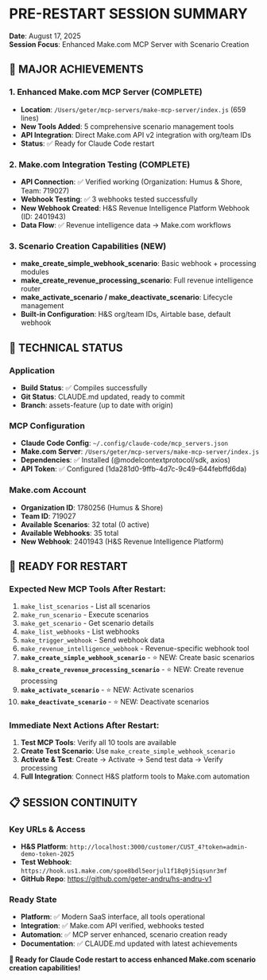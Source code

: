 # PRE-RESTART SESSION SUMMARY
**Date**: August 17, 2025  
**Session Focus**: Enhanced Make.com MCP Server with Scenario Creation

## 🎯 **MAJOR ACHIEVEMENTS**

### **1. Enhanced Make.com MCP Server (COMPLETE)**
- **Location**: `/Users/geter/mcp-servers/make-mcp-server/index.js` (659 lines)
- **New Tools Added**: 5 comprehensive scenario management tools
- **API Integration**: Direct Make.com API v2 integration with org/team IDs
- **Status**: ✅ Ready for Claude Code restart

### **2. Make.com Integration Testing (COMPLETE)**
- **API Connection**: ✅ Verified working (Organization: Humus & Shore, Team: 719027)
- **Webhook Testing**: ✅ 3 webhooks tested successfully
- **New Webhook Created**: H&S Revenue Intelligence Platform Webhook (ID: 2401943)
- **Data Flow**: ✅ Revenue intelligence data → Make.com workflows

### **3. Scenario Creation Capabilities (NEW)**
- **make_create_simple_webhook_scenario**: Basic webhook + processing modules
- **make_create_revenue_processing_scenario**: Full revenue intelligence router
- **make_activate_scenario / make_deactivate_scenario**: Lifecycle management
- **Built-in Configuration**: H&S org/team IDs, Airtable base, default webhook

## 🔧 **TECHNICAL STATUS**

### **Application**
- **Build Status**: ✅ Compiles successfully
- **Git Status**: CLAUDE.md updated, ready to commit
- **Branch**: assets-feature (up to date with origin)

### **MCP Configuration**
- **Claude Code Config**: `~/.config/claude-code/mcp_servers.json`
- **Make.com Server**: `/Users/geter/mcp-servers/make-mcp-server/index.js`
- **Dependencies**: ✅ Installed (@modelcontextprotocol/sdk, axios)
- **API Token**: ✅ Configured (1da281d0-9ffb-4d7c-9c49-644febffd6da)

### **Make.com Account**
- **Organization ID**: 1780256 (Humus & Shore)
- **Team ID**: 719027
- **Available Scenarios**: 32 total (0 active)
- **Available Webhooks**: 35 total
- **New Webhook**: 2401943 (H&S Revenue Intelligence Platform)

## 🚀 **READY FOR RESTART**

### **Expected New MCP Tools After Restart:**
1. `make_list_scenarios` - List all scenarios
2. `make_run_scenario` - Execute scenarios
3. `make_get_scenario` - Get scenario details
4. `make_list_webhooks` - List webhooks
5. `make_trigger_webhook` - Send webhook data
6. `make_revenue_intelligence_webhook` - Revenue-specific webhook tool
7. **`make_create_simple_webhook_scenario`** - ⭐ NEW: Create basic scenarios
8. **`make_create_revenue_processing_scenario`** - ⭐ NEW: Create revenue processing
9. **`make_activate_scenario`** - ⭐ NEW: Activate scenarios
10. **`make_deactivate_scenario`** - ⭐ NEW: Deactivate scenarios

### **Immediate Next Actions After Restart:**
1. **Test MCP Tools**: Verify all 10 tools are available
2. **Create Test Scenario**: Use `make_create_simple_webhook_scenario`
3. **Activate & Test**: Create → Activate → Send test data → Verify processing
4. **Full Integration**: Connect H&S platform tools to Make.com automation

## 📋 **SESSION CONTINUITY**

### **Key URLs & Access**
- **H&S Platform**: `http://localhost:3000/customer/CUST_4?token=admin-demo-token-2025`
- **Test Webhook**: `https://hook.us1.make.com/spoe8bdl5eorjul1f18q9j5iqsunr3mf`
- **GitHub Repo**: https://github.com/geter-andru/hs-andru-v1

### **Ready State**
- **Platform**: ✅ Modern SaaS interface, all tools operational
- **Integration**: ✅ Make.com API verified, webhooks tested
- **Automation**: ✅ MCP server enhanced, scenario creation ready
- **Documentation**: ✅ CLAUDE.md updated with latest achievements

**🎯 Ready for Claude Code restart to access enhanced Make.com scenario creation capabilities!**